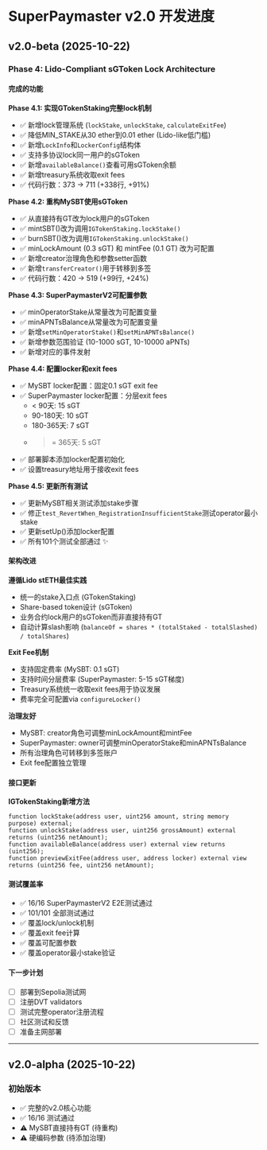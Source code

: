 # SuperPaymaster v2.0 开发进度

## v2.0-beta (2025-10-22)

### Phase 4: Lido-Compliant sGToken Lock Architecture

#### 完成的功能

**Phase 4.1: 实现GTokenStaking完整lock机制**
- ✅ 新增lock管理系统 (`lockStake`, `unlockStake`, `calculateExitFee`)
- ✅ 降低MIN_STAKE从30 ether到0.01 ether (Lido-like低门槛)
- ✅ 新增`LockInfo`和`LockerConfig`结构体
- ✅ 支持多协议lock同一用户的sGToken
- ✅ 新增`availableBalance()`查看可用sGToken余额
- ✅ 新增treasury系统收取exit fees
- ✅ 代码行数：373 → 711 (+338行, +91%)

**Phase 4.2: 重构MySBT使用sGToken**
- ✅ 从直接持有GT改为lock用户的sGToken
- ✅ mintSBT()改为调用`IGTokenStaking.lockStake()`
- ✅ burnSBT()改为调用`IGTokenStaking.unlockStake()`
- ✅ minLockAmount (0.3 sGT) 和 mintFee (0.1 GT) 改为可配置
- ✅ 新增creator治理角色和参数setter函数
- ✅ 新增`transferCreator()`用于转移到多签
- ✅ 代码行数：420 → 519 (+99行, +24%)

**Phase 4.3: SuperPaymasterV2可配置参数**
- ✅ minOperatorStake从常量改为可配置变量
- ✅ minAPNTsBalance从常量改为可配置变量
- ✅ 新增`setMinOperatorStake()`和`setMinAPNTsBalance()`
- ✅ 新增参数范围验证 (10-1000 sGT, 10-10000 aPNTs)
- ✅ 新增对应的事件发射

**Phase 4.4: 配置locker和exit fees**
- ✅ MySBT locker配置：固定0.1 sGT exit fee
- ✅ SuperPaymaster locker配置：分层exit fees
  - < 90天: 15 sGT
  - 90-180天: 10 sGT
  - 180-365天: 7 sGT
  - >= 365天: 5 sGT
- ✅ 部署脚本添加locker配置初始化
- ✅ 设置treasury地址用于接收exit fees

**Phase 4.5: 更新所有测试**
- ✅ 更新MySBT相关测试添加stake步骤
- ✅ 修正`test_RevertWhen_RegistrationInsufficientStake`测试operator最小stake
- ✅ 更新setUp()添加locker配置
- ✅ 所有101个测试全部通过 ✨

#### 架构改进

**遵循Lido stETH最佳实践**
- 统一的stake入口点 (GTokenStaking)
- Share-based token设计 (sGToken)
- 业务合约lock用户的sGToken而非直接持有GT
- 自动计算slash影响 (`balanceOf = shares * (totalStaked - totalSlashed) / totalShares`)

**Exit Fee机制**
- 支持固定费率 (MySBT: 0.1 sGT)
- 支持时间分层费率 (SuperPaymaster: 5-15 sGT梯度)
- Treasury系统统一收取exit fees用于协议发展
- 费率完全可配置via `configureLocker()`

**治理友好**
- MySBT: creator角色可调整minLockAmount和mintFee
- SuperPaymaster: owner可调整minOperatorStake和minAPNTsBalance
- 所有治理角色可转移到多签账户
- Exit fee配置独立管理

#### 接口更新

**IGTokenStaking新增方法**
```solidity
function lockStake(address user, uint256 amount, string memory purpose) external;
function unlockStake(address user, uint256 grossAmount) external returns (uint256 netAmount);
function availableBalance(address user) external view returns (uint256);
function previewExitFee(address user, address locker) external view returns (uint256 fee, uint256 netAmount);
```

#### 测试覆盖率

- ✅ 16/16 SuperPaymasterV2 E2E测试通过
- ✅ 101/101 全部测试通过
- ✅ 覆盖lock/unlock机制
- ✅ 覆盖exit fee计算
- ✅ 覆盖可配置参数
- ✅ 覆盖operator最小stake验证

#### 下一步计划

- [ ] 部署到Sepolia测试网
- [ ] 注册DVT validators
- [ ] 测试完整operator注册流程
- [ ] 社区测试和反馈
- [ ] 准备主网部署

---

## v2.0-alpha (2025-10-22)

### 初始版本
- ✅ 完整的v2.0核心功能
- ✅ 16/16 测试通过
- ⚠️ MySBT直接持有GT (待重构)
- ⚠️ 硬编码参数 (待添加治理)
